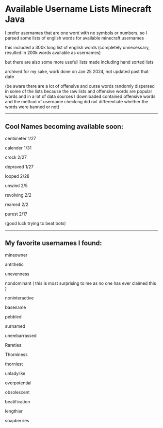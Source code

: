 # Available Username Lists Minecraft Java


I prefer usernames that are one word with no symbols or numbers, so I parsed some lists of english words for available minecraft usernames

this included a 300k long list of english words (completely unnecessary, resulted in 200k words available as usernames)

but there are also some more usefull lists made including hand sorted lists

archived for my sake, work done on Jan 25 2024, not updated past that date

(be aware there are a lot of offensive and curse words randomly dispersed in some of the lists because the raw lists and offensive words are popular words and in a lot of data sources I downloaded contained offensive words and the method of username checking did not differentiate whether the words were banned or not)


------------------------------------------------------------

Cool Names becoming available soon:
------------------------------------------------------------

centimeter 1/27

calender 1/31

crock 2/27

depraved 1/27

looped 2/28

unwind 2/5

revolving 2/2

reamed 2/2

purest 2/17

(good luck trying to beat bots)


------------------------------------------------------------

My favorite usernames I found:
------------------------------------------------------------

mineowner

antithetic 

unevenness 

nondominant ( this is most surprising to me as no one has ever claimed this )

noninteractive 

basename 

pebbled 

surnamed 

unembarrassed 

Rareties 

Thorniness 

thorniest 

unladylike 

overpotential  

obsolescent 

beatification 

lengthier 

soapberries


